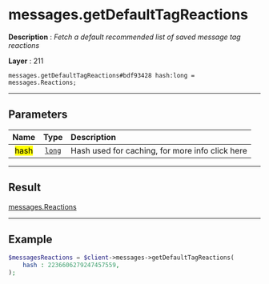 # messages.getDefaultTagReactions

**Description** : *Fetch a default recommended list of saved message tag reactions*

**Layer** : 211

```tl
messages.getDefaultTagReactions#bdf93428 hash:long = messages.Reactions;
```

---

## Parameters

| Name | Type | Description |
| :---: | :---: | :--- |
| <mark>hash</mark> | [`long`](type/long) | Hash used for caching, for more info click here |

---

## Result

[messages.Reactions](type/messages.Reactions)

---

## Example

```php
$messagesReactions = $client->messages->getDefaultTagReactions(
	hash : 2236606279247457559,
);
```